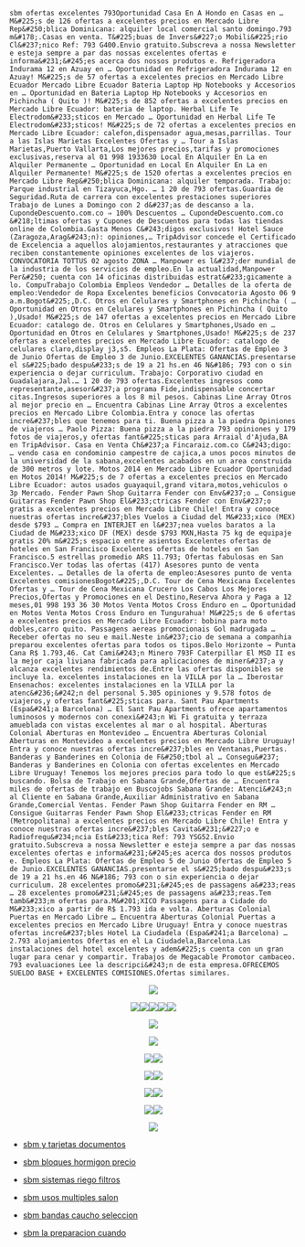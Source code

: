 
```
sbm ofertas excelentes 793Oportunidad Casa En A Hondo en Casas en … M&#225;s de 126 ofertas a excelentes precios en Mercado Libre Rep&#250;blica Dominicana: alquiler local comercial santo domingo.793 m&#178;.Casas en venta. T&#225;buas de Invers&#227;o Mobili&#225;rio Cl&#237;nico Ref: 793 G400.Envio gratuito.Subscreva a nossa Newsletter e esteja sempre a par das nossas excelentes ofertas e informa&#231;&#245;es acerca dos nossos produtos e. Refrigeradora Indurama 12 en Azuay en … Oportunidad en Refrigeradora Indurama 12 en Azuay! M&#225;s de 57 ofertas a excelentes precios en Mercado Libre Ecuador Mercado Libre Ecuador Bateria Laptop Hp Notebooks y Accesorios en … Oportunidad en Bateria Laptop Hp Notebooks y Accesorios en Pichincha ( Quito )! M&#225;s de 852 ofertas a excelentes precios en Mercado Libre Ecuador: bateria de laptop. Herbal Life Te Electrodom&#233;sticos en Mercado … Oportunidad en Herbal Life Te Electrodom&#233;sticos! M&#225;s de 72 ofertas a excelentes precios en Mercado Libre Ecuador: calefon,dispensador agua,mesas,parrillas. Tour a las Islas Marietas Excelentes Ofertas y … Tour a Islas Marietas,Puerto Vallarta,Los mejores precios,tarifas y promociones exclusivas,reserva al 01 998 1933630 Local En Alquiler En La en Alquiler Permanente … Oportunidad en Local En Alquiler En La en Alquiler Permanente! M&#225;s de 1520 ofertas a excelentes precios en Mercado Libre Rep&#250;blica Dominicana: alquiler temporada. Trabajo: Parque industrial en Tizayuca,Hgo. … 1 20 de 793 ofertas.Guardia de Seguridad.Ruta de carrera con excelentes prestaciones superiores Trabajo de Lunes a Domingo con 2 d&#237;as de descanso a la. CupondeDescuento.com.co ⇒ 100% Descuentos … CupondeDescuento.com.co &#218;ltimas ofertas y Cupones de Descuentos para todas las tiendas online de Colombia.Gasta Menos C&#243;digos exclusivos! Hotel Sauce (Zaragoza,Arag&#243;n): opiniones,… TripAdvisor concede el Certificado de Excelencia a aquellos alojamientos,restaurantes y atracciones que reciben constantemente opiniones excelentes de los viajeros. CONVOCATORIA TOTTUS 02 agosto ZONA … Manpower es l&#237;der mundial de la industria de los servicios de empleo.En la actualidad,Manpower Per&#250; cuenta con 14 oficinas distribuidas estrat&#233;gicamente a lo. CompuTrabajo Colombia Empleos Vendedor … Detalles de la oferta de empleo:Vendedor de Ropa Excelentes beneficios Convocatoria Agosto 06 9 a.m.Bogot&#225;,D.C. Otros en Celulares y Smartphones en Pichincha ( … Oportunidad en Otros en Celulares y Smartphones en Pichincha ( Quito ),Usado! M&#225;s de 147 ofertas a excelentes precios en Mercado Libre Ecuador: catalogo de. Otros en Celulares y Smartphones,Usado en … Oportunidad en Otros en Celulares y Smartphones,Usado! M&#225;s de 237 ofertas a excelentes precios en Mercado Libre Ecuador: catalogo de celulares claro,display j3,s5. Empleos La Plata: Ofertas de Empleo 3 de Junio Ofertas de Empleo 3 de Junio.EXCELENTES GANANCIAS.presentarse el s&#225;bado despu&#233;s de 19 a 21 hs.en 46 N&#186; 793 con o sin experiencia o dejar curriculum. Trabajo: Corporativo ciudad en Guadalajara,Jal.… 1 20 de 793 ofertas.Excelentes ingresos como representante,asesor&#237;a programa Fide,indispensable concertar citas.Ingresos superiores a los 8 mil pesos. Cabinas Line Array Otros al mejor precio en … Encuentra Cabinas Line Array Otros a excelentes precios en Mercado Libre Colombia.Entra y conoce las ofertas incre&#237;bles que tenemos para ti. Buena pizza a la piedra Opiniones de viajeros … Paolo Pizza: Buena pizza a la piedra 793 opiniones y 179 fotos de viajeros,y ofertas fant&#225;sticas para Arraial d'Ajuda,BA en TripAdvisor. Casa en Venta Ch&#237;a Fincaraiz.com.co C&#243;digo: … vendo casa en condominio campestre de cajica,a unos pocos minutos de la universidad de la sabana,excelentes acabados en un area construida de 300 metros y lote. Motos 2014 en Mercado Libre Ecuador Oportunidad en Motos 2014! M&#225;s de 7 ofertas a excelentes precios en Mercado Libre Ecuador: autos usados guayaquil,grand vitara,motos,vehiculos o 3p Mercado. Fender Pawn Shop Guitarra Fender con Env&#237;o … Consigue Guitarras Fender Pawn Shop El&#233;ctricas Fender con Env&#237;o gratis a excelentes precios en Mercado Libre Chile! Entra y conoce nuestras ofertas incre&#237;bles Vuelos a Ciudad del M&#233;xico (MEX) desde $793 … Compra en INTERJET en l&#237;nea vuelos baratos a la Ciudad de M&#233;xico DF (MEX) desde $793 MXN,Hasta 75 kg de equipaje gratis 20% m&#225;s espacio entre asientos Excelentes ofertas de hoteles en San Francisco Excelentes ofertas de hoteles en San Francisco.5 estrellas promedio ARS 11.793; Ofertas fabulosas en San Francisco.Ver todas las ofertas (417) Asesores punto de venta Excelentes. … Detalles de la oferta de empleo:Asesores punto de venta Excelentes comisionesBogot&#225;,D.C. Tour de Cena Mexicana Excelentes Ofertas y … Tour de Cena Mexicana Crucero Los Cabos Los Mejores Precios,Ofertas y Promociones en el Destino,Reserva Ahora y Paga a 12 meses,01 998 193 36 30 Motos Venta Motos Cross Enduro en … Oportunidad en Motos Venta Motos Cross Enduro en Tungurahua! M&#225;s de 6 ofertas a excelentes precios en Mercado Libre Ecuador: bobina para moto dobles,carro quito. Passagens aereas promocionais Gol madrugada … Receber ofertas no seu e mail.Neste in&#237;cio de semana a companhia preparou excelentes ofertas para todos os tipos.Belo Horizonte → Punta Cana R$ 1.793,46. Cat Cami&#243;n Minero 793F Caterpillar El MSD II es la mejor caja liviana fabricada para aplicaciones de miner&#237;a y alcanza excelentes rendimientos de.Entre las ofertas disponibles se incluye la. excelentes instalaciones en la VILLA por la … Iberostar Ensenachos: excelentes instalaciones en la VILLA por la atenc&#236;&#242;n del personal 5.305 opiniones y 9.578 fotos de viajeros,y ofertas fant&#225;sticas para. Sant Pau Apartments (Espa&#241;a Barcelona) … El Sant Pau Apartments ofrece apartamentos luminosos y modernos con conexi&#243;n Wi Fi gratuita y terraza amueblada con vistas excelentes al mar o al hospital. Aberturas Colonial Aberturas en Montevideo … Encuentra Aberturas Colonial Aberturas en Montevideo a excelentes precios en Mercado Libre Uruguay! Entra y conoce nuestras ofertas incre&#237;bles en Ventanas,Puertas. Banderas y Banderines en Colonia de F&#250;tbol al … Consegu&#237; Banderas y Banderines en Colonia con ofertas excelentes en Mercado Libre Uruguay! Tenemos los mejores precios para todo lo que est&#225;s buscando. Bolsa de Trabajo en Sabana Grande,Ofertas de … Encuentra miles de ofertas de trabajo en Buscojobs Sabana Grande: Atenci&#243;n al Cliente en Sabana Grande,Auxiliar Administrativo en Sabana Grande,Comercial Ventas. Fender Pawn Shop Guitarra Fender en RM … Consigue Guitarras Fender Pawn Shop El&#233;ctricas Fender en RM (Metropolitana) a excelentes precios en Mercado Libre Chile! Entra y conoce nuestras ofertas incre&#237;bles Cavita&#231;&#227;o e Radiofrequ&#234;ncia Est&#233;tica Ref: 793 YSG52.Envio gratuito.Subscreva a nossa Newsletter e esteja sempre a par das nossas excelentes ofertas e informa&#231;&#245;es acerca dos nossos produtos e. Empleos La Plata: Ofertas de Empleo 5 de Junio Ofertas de Empleo 5 de Junio.EXCELENTES GANANCIAS.presentarse el s&#225;bado despu&#233;s de 19 a 21 hs.en 46 N&#186; 793 con o sin experiencia o dejar curriculum. 28 excelentes promo&#231;&#245;es de passagens a&#233;reas … 28 excelentes promo&#231;&#245;es de passagens a&#233;reas.Tem tamb&#233;m ofertas para.M&#201;XICO Passagens para a Cidade do M&#233;xico a partir de R$ 1.793 ida e volta. Aberturas Colonial Puertas en Mercado Libre … Encuentra Aberturas Colonial Puertas a excelentes precios en Mercado Libre Uruguay! Entra y conoce nuestras ofertas incre&#237;bles Hotel La Ciudadela (Espa&#241;a Barcelona) … 2.793 alojamientos Ofertas en el La Ciudadela,Barcelona.Las instalaciones del hotel excelentes y adem&#225;s cuenta con un gran lugar para cenar y compartir. Trabajos de Megacable Promotor cambaceo. 793 evaluaciones Lee la descripci&#243;n de esta empresa.OFRECEMOS SUELDO BASE + EXCELENTES COMISIONES.Ofertas similares. 
```

<div align="center">

<a href="https://es-crusher.shibang-china.com/github&k=sbm+ofertas+excelentes+793"><img src="https://static.shibang-china.com/es/crusher/logo.jpg"></a>

<a href="https://es-crusher.shibang-china.com/github&k=sbm+ofertas+excelentes+793"><img src="https://static.shibang-china.com/es/crusher/index.jpg"></a><a href="https://es-crusher.shibang-china.com/material.htmlgithub&k=sbm+ofertas+excelentes+793"><img src="https://static.shibang-china.com/es/crusher/material.jpg"></a><a href="https://es-crusher.shibang-china.com/application.htmlgithub&k=sbm+ofertas+excelentes+793"><img src="https://static.shibang-china.com/es/crusher/application.jpg"></a><a href="https://es-crusher.shibang-china.com/aboutus.htmlgithub&k=sbm+ofertas+excelentes+793"><img src="https://static.shibang-china.com/es/crusher/aboutus.jpg"></a><a href="https://es-crusher.shibang-china.com/contact.htmlgithub&k=sbm+ofertas+excelentes+793"><img src="https://static.shibang-china.com/es/crusher/contact.jpg"></a>

<a href="https://es-crusher.shibang-china.com/github&k=sbm+ofertas+excelentes+793"><img src="https://static.shibang-china.com/es/crusher/banner.jpg"></a>

<a href="https://swt.shibang-china.com/github&k=sbm+ofertas+excelentes+793"><img src="https://static.shibang-china.com/es/crusher/text.jpg"></a>

<a href="https://swt.shibang-china.com/github&k=sbm+ofertas+excelentes+793"><img src="https://static.shibang-china.com/es/crusher/chat.jpg"></a><a href="https://es-crusher.shibang-china.com/contact.htmlgithub&k=sbm+ofertas+excelentes+793"><img src="https://static.shibang-china.com/es/crusher/message.jpg"></a>

<a href="https://es-crusher.shibang-china.com/products/pe.htmlgithub&k=sbm+ofertas+excelentes+793"><img src="https://static.shibang-china.com/es/crusher/pe.jpg"></a><a href="https://es-crusher.shibang-china.com/products/pf.htmlgithub&k=sbm+ofertas+excelentes+793"><img src="https://static.shibang-china.com/es/crusher/pf.jpg"></a>

<a href="https://es-crusher.shibang-china.com/products/hpt.htmlgithub&k=sbm+ofertas+excelentes+793"><img src="https://static.shibang-china.com/es/crusher/hpt.jpg"></a><a href="https://es-crusher.shibang-china.com/products/vsi.htmlgithub&k=sbm+ofertas+excelentes+793"><img src="https://static.shibang-china.com/es/crusher/vsi.jpg"></a>

<a href="https://es-crusher.shibang-china.com/products/klv.htmlgithub&k=sbm+ofertas+excelentes+793"><img src="https://static.shibang-china.com/es/crusher/klv.jpg"></a><a href="https://es-crusher.shibang-china.com/products/portable.htmlgithub&k=sbm+ofertas+excelentes+793"><img src="https://static.shibang-china.com/es/crusher/portable.jpg"></a>

<a href="https://swt.shibang-china.com/github&k=sbm+ofertas+excelentes+793"><img src="https://static.shibang-china.com/es/crusher/case.jpg"></a>

</div>


* [sbm y tarjetas documentos](sbm%20y%20tarjetas%20documentos.md)

* [sbm bloques hormigon precio](sbm%20bloques%20hormigon%20precio.md)

* [sbm sistemas riego filtros](sbm%20sistemas%20riego%20filtros.md)

* [sbm usos multiples salon](sbm%20usos%20multiples%20salon.md)

* [sbm bandas caucho seleccion](sbm%20bandas%20caucho%20seleccion.md)

* [sbm la preparacion cuando](sbm%20la%20preparacion%20cuando.md)